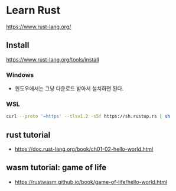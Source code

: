 # Learn Rust

https://www.rust-lang.org/

## Install

https://www.rust-lang.org/tools/install

### Windows

- 윈도우에서는 그냥 다운로드 받아서 설치하면 된다.

### WSL

```bash
curl --proto '=https' --tlsv1.2 -sSf https://sh.rustup.rs | sh
```

## rust tutorial

- https://doc.rust-lang.org/book/ch01-02-hello-world.html

## wasm tutorial: game of life

- https://rustwasm.github.io/book/game-of-life/hello-world.html
